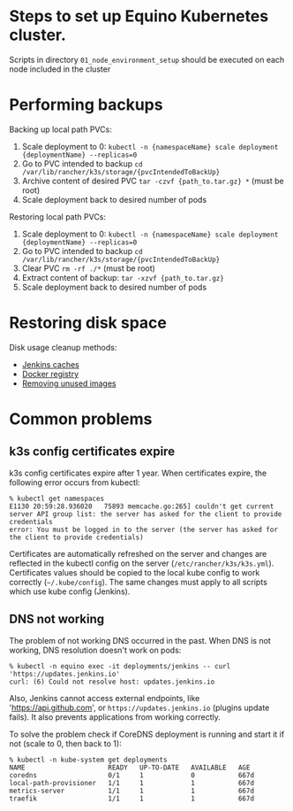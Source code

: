# Steps to set up Equino Kubernetes cluster.

Scripts in directory `01_node_environment_setup` should be executed on each node included in the cluster

# Performing backups

Backing up local path PVCs:

1. Scale deployment to 0: `kubectl -n {namespaceName} scale deployment {deploymentName} --replicas=0`
2. Go to PVC intended to backup `cd /var/lib/rancher/k3s/storage/{pvcIntendedToBackUp}`
3. Archive content of desired PVC `tar -czvf {path_to.tar.gz} *` (must be root)
4. Scale deployment back to desired number of pods

Restoring local path PVCs:

1. Scale deployment to 0: `kubectl -n {namespaceName} scale deployment {deploymentName} --replicas=0`
2. Go to PVC intended to backup `cd /var/lib/rancher/k3s/storage/{pvcIntendedToBackUp}`
3. Clear PVC `rm -rf ./*` (must be root)
4. Extract content of backup: `tar -xzvf {path_to.tar.gz}`
5. Scale deployment back to desired number of pods

# Restoring disk space

Disk usage cleanup methods:

- [Jenkins caches](09_jenkins/README.MD#disk-space-cleanup)
- [Docker registry](06_docker_registry/README.MD#disk-space-cleanup)
- [Removing unused images](01_node_environment_setup/README.MD#disk-space-cleanup)

# Common problems

## k3s config certificates expire

k3s config certificates expire after 1 year.
When certificates expire, the following error occurs from kubectl:

```
% kubectl get namespaces
E1130 20:59:28.936020   75893 memcache.go:265] couldn't get current server API group list: the server has asked for the client to provide credentials
error: You must be logged in to the server (the server has asked for the client to provide credentials)
```

Certificates are automatically refreshed on the server and changes are reflected in the kubectl config on the server
(`/etc/rancher/k3s/k3s.yml`).
Certificates values should be copied to the local kube config to work correctly (`~/.kube/config`).
The same changes must apply to all scripts which use kube config (Jenkins).

## DNS not working

The problem of not working DNS occurred in the past.
When DNS is not working, DNS resolution doesn't work on pods:

```
% kubectl -n equino exec -it deployments/jenkins -- curl 'https://updates.jenkins.io'
curl: (6) Could not resolve host: updates.jenkins.io
```
Also, Jenkins cannot access external endpoints, like 'https://api.github.com', or `https://updates.jenkins.io` (plugins
update fails).
It also prevents applications from working correctly. 
<!-- TODO describe when diagnosis implemented -->

To solve the problem check if CoreDNS deployment is running and start it if not (scale to 0, then back to 1):
```
% kubectl -n kube-system get deployments
NAME                     READY   UP-TO-DATE   AVAILABLE   AGE
coredns                  0/1     1            0           667d
local-path-provisioner   1/1     1            1           667d
metrics-server           1/1     1            1           667d
traefik                  1/1     1            1           667d
```